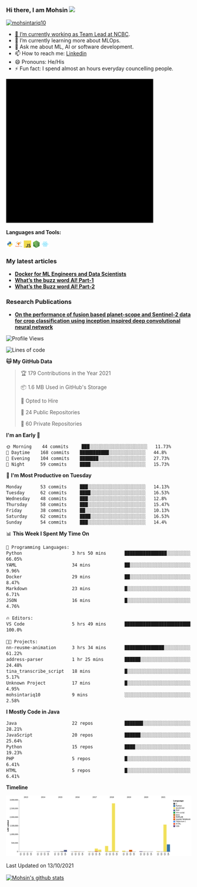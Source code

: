 ### Hi there, I am Mohsin <img src="https://media.giphy.com/media/hvRJCLFzcasrR4ia7z/giphy.gif" width="25px">
<a href="https://discord.gg/XTW52Kt">

<p align="left"> <img src="https://komarev.com/ghpvc/?username=mohsintariq10&label=Views&color=blue&style=plastic" alt="mohsintariq10" /> </p>

- 🔭 I’m currently working as Team Lead at [NCBC](https://ncbcpeshawar.com/).
- 🌱 I’m currently learning more about MLOps.
- 💬 Ask me about ML, AI or software development.
- 📫 How to reach me: [Linkedin](https://www.linkedin.com/in/mohsintariq10/)
- 😄 Pronouns: He/His
- ⚡ Fun fact: I spend almost an hours everyday councelling people.

<img src="./nn.gif" width="400" />

**Languages and Tools:**  

<code><img height="20" src="https://raw.githubusercontent.com/github/explore/80688e429a7d4ef2fca1e82350fe8e3517d3494d/topics/python/python.png"></code>
<code><img height="20" src="https://raw.githubusercontent.com/github/explore/80688e429a7d4ef2fca1e82350fe8e3517d3494d/topics/tensorflow/tensorflow.png"></code>
<code><img height="20" src="https://raw.githubusercontent.com/github/explore/80688e429a7d4ef2fca1e82350fe8e3517d3494d/topics/javascript/javascript.png"></code>
<code><img height="20" src="https://raw.githubusercontent.com/github/explore/80688e429a7d4ef2fca1e82350fe8e3517d3494d/topics/nodejs/nodejs.png"></code>
<code><img height="20" src="https://raw.githubusercontent.com/github/explore/80688e429a7d4ef2fca1e82350fe8e3517d3494d/topics/react-native/react-native.png"></code>

<h3>My latest articles</h3>
<ul>
  <li><a href="https://medium.com/@mohsin.tariq10/docker-for-ml-engineers-and-data-scientists-5a58018af2b9#18ad-4fc2d36cebf1"><b>Docker for ML Engineers and Data Scientists</b></a></li>

  <li><a href="https://medium.com/@mohsin.tariq10/whats-the-buzz-word-ai-part-1-d584e3265f09"><b>What’s the buzz word AI! Part-1</b></a></li>

  <li><a href="https://medium.com/@mohsin.tariq10/whats-the-buzz-word-ai-part-2-e9b55c34d120"><b>What’s the Buzz word AI! Part-2</b></a></li>

</ul>

<h3>Research Publications</h3>
<ul>
  <li><a href="https://journals.plos.org/plosone/article?id=10.1371/journal.pone.0239746"><b>On the performance of fusion based planet-scope and Sentinel-2 data for crop classification using inception inspired deep convolutional neural network</b></a></li>
</ul>

<!--START_SECTION:waka-->
![Profile Views](http://img.shields.io/badge/Profile%20Views-78-blue)

![Lines of code](https://img.shields.io/badge/From%20Hello%20World%20I%27ve%20Written-5.8%20million%20lines%20of%20code-blue)

**🐱 My GitHub Data** 

> 🏆 179 Contributions in the Year 2021
 > 
> 📦 1.6 MB Used in GitHub's Storage 
 > 
> 💼 Opted to Hire
 > 
> 📜 24 Public Repositories 
 > 
> 🔑 60 Private Repositories  
 > 
**I'm an Early 🐤** 

```text
🌞 Morning    44 commits     ███░░░░░░░░░░░░░░░░░░░░░░   11.73% 
🌆 Daytime    168 commits    ███████████░░░░░░░░░░░░░░   44.8% 
🌃 Evening    104 commits    ███████░░░░░░░░░░░░░░░░░░   27.73% 
🌙 Night      59 commits     ████░░░░░░░░░░░░░░░░░░░░░   15.73%

```
📅 **I'm Most Productive on Tuesday** 

```text
Monday       53 commits     ███░░░░░░░░░░░░░░░░░░░░░░   14.13% 
Tuesday      62 commits     ████░░░░░░░░░░░░░░░░░░░░░   16.53% 
Wednesday    48 commits     ███░░░░░░░░░░░░░░░░░░░░░░   12.8% 
Thursday     58 commits     ███░░░░░░░░░░░░░░░░░░░░░░   15.47% 
Friday       38 commits     ██░░░░░░░░░░░░░░░░░░░░░░░   10.13% 
Saturday     62 commits     ████░░░░░░░░░░░░░░░░░░░░░   16.53% 
Sunday       54 commits     ███░░░░░░░░░░░░░░░░░░░░░░   14.4%

```


📊 **This Week I Spent My Time On** 

```text
💬 Programming Languages: 
Python                   3 hrs 50 mins       ████████████████░░░░░░░░░   66.05% 
YAML                     34 mins             ██░░░░░░░░░░░░░░░░░░░░░░░   9.96% 
Docker                   29 mins             ██░░░░░░░░░░░░░░░░░░░░░░░   8.47% 
Markdown                 23 mins             █░░░░░░░░░░░░░░░░░░░░░░░░   6.71% 
JSON                     16 mins             █░░░░░░░░░░░░░░░░░░░░░░░░   4.76%

🔥 Editors: 
VS Code                  5 hrs 49 mins       █████████████████████████   100.0%

🐱‍💻 Projects: 
nn-reusme-animation      3 hrs 34 mins       ███████████████░░░░░░░░░░   61.22% 
address-parser           1 hr 25 mins        ██████░░░░░░░░░░░░░░░░░░░   24.48% 
tina_transcribe_script   18 mins             █░░░░░░░░░░░░░░░░░░░░░░░░   5.17% 
Unknown Project          17 mins             █░░░░░░░░░░░░░░░░░░░░░░░░   4.95% 
mohsintariq10            9 mins              ░░░░░░░░░░░░░░░░░░░░░░░░░   2.58%

```

**I Mostly Code in Java** 

```text
Java                     22 repos            ███████░░░░░░░░░░░░░░░░░░   28.21% 
JavaScript               20 repos            ██████░░░░░░░░░░░░░░░░░░░   25.64% 
Python                   15 repos            ████░░░░░░░░░░░░░░░░░░░░░   19.23% 
PHP                      5 repos             █░░░░░░░░░░░░░░░░░░░░░░░░   6.41% 
HTML                     5 repos             █░░░░░░░░░░░░░░░░░░░░░░░░   6.41%

```


**Timeline**

![Chart not found](https://raw.githubusercontent.com/MohsinTariq10/MohsinTariq10/main/charts/bar_graph.png) 


 Last Updated on 13/10/2021
<!--END_SECTION:waka-->

<a href="https://github.com/mohsintariq10">
 <img align="center" src="https://github-readme-stats.vercel.app/api?username=mohsintariq10&include_all_commits=True&count_private=True&show_icons=true&theme=light&line_height=27" alt="Mohsin's github stats"/>
</a>



